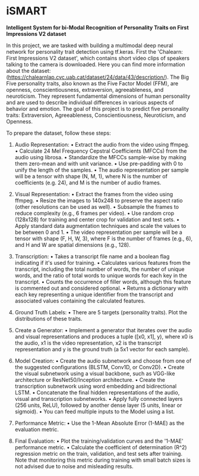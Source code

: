 # iSMART
**Intelligent System for bi-Modal Recognition of Personality Traits on First Impressions V2 dataset**

In this project, we are tasked with building a multimodal deep neural network for personality trait detection using tf.keras. First the 'Chalearn: First Impressions V2 dataset', which contains short video clips of speakers talking to the camera is downloaded. Here you can find more information about the dataset:(https://chalearnlap.cvc.uab.cat/dataset/24/data/43/description/). The Big Five personality traits, also known as the Five Factor Model (FFM), are openness, conscientiousness, extraversion, agreeableness, and neuroticism. They represent fundamental dimensions of human personality and are used to describe individual differences in various aspects of behavior and emotion. The goal of this project is to predict five personality traits: Extraversion, Agreeableness, Conscientiousness, Neuroticism, and Openness. 

To prepare the dataset, follow these steps:

1. Audio Representation:
   •	Extract the audio from the video using ffmpeg.
   •	Calculate 24 Mel Frequency Cepstral Coefficients (MFCCs) from the audio using librosa.
   •	Standardize the MFCCs sample-wise by making them zero-mean and with unit variance.
   •	Use pre-padding with 0 to unify the length of the samples.
   •	The audio representation per sample will be a tensor with shape (N, M, 1), where N is the number of coefficients (e.g. 24), and M is the number of audio frames.

2. Visual Representation:
   •	Extract the frames from the video using ffmpeg.
   •	Resize the images to 140x248 to preserve the aspect ratio (other resolutions can be used as well).
   •	Subsample the frames to reduce complexity (e.g., 6 frames per video).
   •	Use random crop (128x128) for training and center crop for validation and test sets.
   •	Apply standard data augmentation techniques and scale the values to be between 0 and 1.
   •	The video representation per sample will be a tensor with shape (F, H, W, 3), where F is the number of frames (e.g., 6), and H and W are spatial dimensions (e.g., 128).

3.  Transcription:
   •	Takes a transcript file name and a boolean flag indicating if it's used for training.
   •	Calculates various features from the transcript, including the total number of words, the number of unique words, and the ratio of total words to unique words for each key in the transcript.
   •	Counts the occurrence of filler words, although this feature is commented out and considered optional.
   •	Returns a dictionary with each key representing a unique identifier from the transcript and associated values containing the calculated features.
        
4. Ground Truth Labels:
   •	There are 5 targets (personality traits). Plot the distributions of these traits.
   
5. Create a Generator:
   •	Implement a generator that iterates over the audio and visual representations and produces a tuple ([x0, x1], y), where x0 is the audio, x1 is the video representation, x2 is the transcript representation and y is the ground truth (a 5x1 vector for each sample).

6. Model Creation:
   •	Create the audio subnetwork and choose from one of the suggested configurations (BLSTM, Conv1D, or Conv2D).
   •	Create the visual subnetwork using a visual backbone, such as VGG-like architecture or ResNet50/Inception architecture.
   •	Create the transcription subnetwork using word embedding and bidirectional LSTM.
   •	Concatenate the final hidden representations of the audio, visual and transcription subnetworks.
   •	Apply fully connected layers (256 units, ReLU), followed by another dense layer (5 units, linear or sigmoid).
   •	You can feed multiple inputs to the Model using a list.

7. Performance Metric:
   •	Use the 1-Mean Absolute Error (1-MAE) as the evaluation metric.

8. Final Evaluation:
   •	Plot the training/validation curves and the '1-MAE' performance metric.
   •	Calculate the coefficient of determination (R^2) regression metric on the train, validation, and test sets after training. Note that monitoring this metric during training with small batch sizes is not advised due to noise and misleading results.
